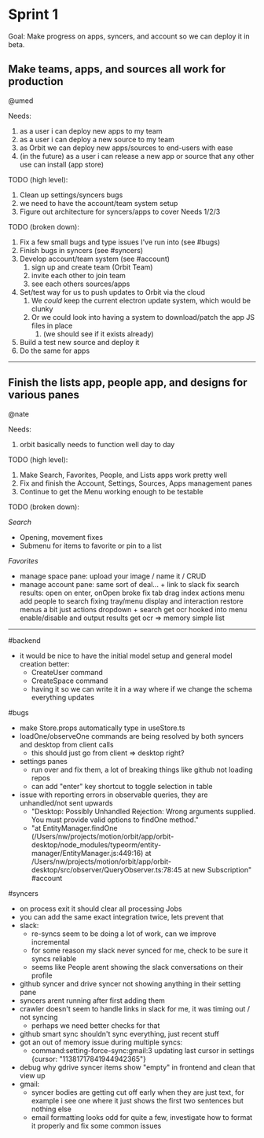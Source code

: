 # Sprint 1

Goal: Make progress on apps, syncers, and account so we can deploy it in beta.

## Make teams, apps, and sources all work for production

@umed

Needs:

1. as a user i can deploy new apps to my team
2. as a user i can deploy a new source to my team
3. as Orbit we can deploy new apps/sources to end-users with ease
4. (in the future) as a user i can release a new app or source that any other use can install (app store)

TODO (high level):

1. Clean up settings/syncers bugs
2. we need to have the account/team system setup
3. Figure out architecture for syncers/apps to cover Needs 1/2/3

TODO (broken down):

1. Fix a few small bugs and type issues I've run into (see #bugs)
2. Finish bugs in syncers (see #syncers)
3. Develop account/team system (see #account)
   1. sign up and create team (Orbit Team)
   2. invite each other to join team
   3. see each others sources/apps
4. Set/test way for us to push updates to Orbit via the cloud
   1. We _could_ keep the current electron update system, which would be clunky
   2. Or we could look into having a system to download/patch the app JS files in place
      1. (we should see if it exists already)
5. Build a test new source and deploy it
6. Do the same for apps

---

## Finish the lists app, people app, and designs for various panes

@nate

Needs:

1. orbit basically needs to function well day to day

TODO (high level):

1. Make Search, Favorites, People, and Lists apps work pretty well
2. Fix and finish the Account, Settings, Sources, Apps management panes
3. Continue to get the Menu working enough to be testable

TODO (broken down):

_Search_

- Opening, movement fixes
- Submenu for items to favorite or pin to a list

_Favorites_

- manage space pane: upload your image / name it / CRUD
- manage account pane: same sort of deal... + link to slack
  fix search results: open on enter, onOpen broke
  fix tab drag index
  actions menu
  add people to search
  fixing tray/menu display and interaction
  restore menus a bit just actions dropdown + search
  get ocr hooked into menu enable/disable and output results
  get ocr => memory simple list

---

#backend

- it would be nice to have the initial model setup and general model creation better:
  - CreateUser command
  - CreateSpace command
  - having it so we can write it in a way where if we change the schema everything updates

#bugs

- make Store.props automatically type in useStore.ts
- loadOne/observeOne commands are being resolved by both syncers and desktop from client calls
  - this should just go from client => desktop right?
- settings panes
  - run over and fix them, a lot of breaking things like github not loading repos
  - can add "enter" key shortcut to toggle selection in table
- issue with reporting errors in observable queries, they are unhandled/not sent upwards
  - "Desktop: Possibly Unhandled Rejection: Wrong arguments supplied. You must provide valid options to findOne method."
  - "at EntityManager.findOne (/Users/nw/projects/motion/orbit/app/orbit-desktop/node_modules/typeorm/entity-manager/EntityManager.js:449:16)
    at /Users/nw/projects/motion/orbit/app/orbit-desktop/src/observer/QueryObserver.ts:78:45
    at new Subscription"
    #account

#syncers

- on process exit it should clear all processing Jobs
- you can add the same exact integration twice, lets prevent that
- slack:
  - re-syncs seem to be doing a lot of work, can we improve incremental
  - for some reason my slack never synced for me, check to be sure it syncs reliable
  - seems like People arent showing the slack conversations on their profile
- github syncer and drive syncer not showing anything in their setting pane
- syncers arent running after first adding them
- crawler doesn't seem to handle links in slack for me, it was timing out / not syncing
  - perhaps we need better checks for that
- github smart sync shouldn't sync everything, just recent stuff
- got an out of memory issue during multiple syncs:
  - command:setting-force-sync:gmail:3 updating last cursor in settings {cursor: "11381717841944942365"}
- debug why gdrive syncer items show "empty" in frontend and clean that view up
- gmail:
  - syncer bodies are getting cut off early when they are just text, for example i see one where it just shows the first two sentences but nothing else
  - email formatting looks odd for quite a few, investigate how to format it properly and fix some common issues
